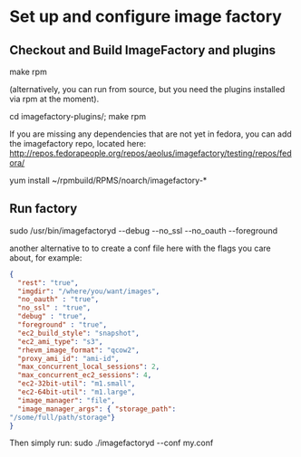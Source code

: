Set up and configure image factory
==================================

Checkout and Build ImageFactory and plugins
-------------------------------------------

  make rpm 

(alternatively, you can run from source, but you need the
plugins installed via rpm at the moment).

  cd imagefactory-plugins/; make rpm

If you are missing any dependencies that are not yet in fedora, you
can add the imagefactory repo, located here:
http://repos.fedorapeople.org/repos/aeolus/imagefactory/testing/repos/fedora/

yum install ~/rpmbuild/RPMS/noarch/imagefactory-*

Run factory
-----------

sudo /usr/bin/imagefactoryd --debug --no_ssl --no_oauth --foreground 

another alternative to to create a conf file here with the flags you
care about, for example:

``` json
{
  "rest": "true",
  "imgdir": "/where/you/want/images",
  "no_oauth" : "true",
  "no_ssl" : "true",
  "debug" : "true",
  "foreground" : "true",
  "ec2_build_style": "snapshot",
  "ec2_ami_type": "s3",
  "rhevm_image_format": "qcow2",
  "proxy_ami_id": "ami-id",
  "max_concurrent_local_sessions": 2,
  "max_concurrent_ec2_sessions": 4,
  "ec2-32bit-util": "m1.small",
  "ec2-64bit-util": "m1.large",
  "image_manager": "file",
  "image_manager_args": { "storage_path":
"/some/full/path/storage"}
}
```

Then simply run:
  sudo ./imagefactoryd --conf my.conf
